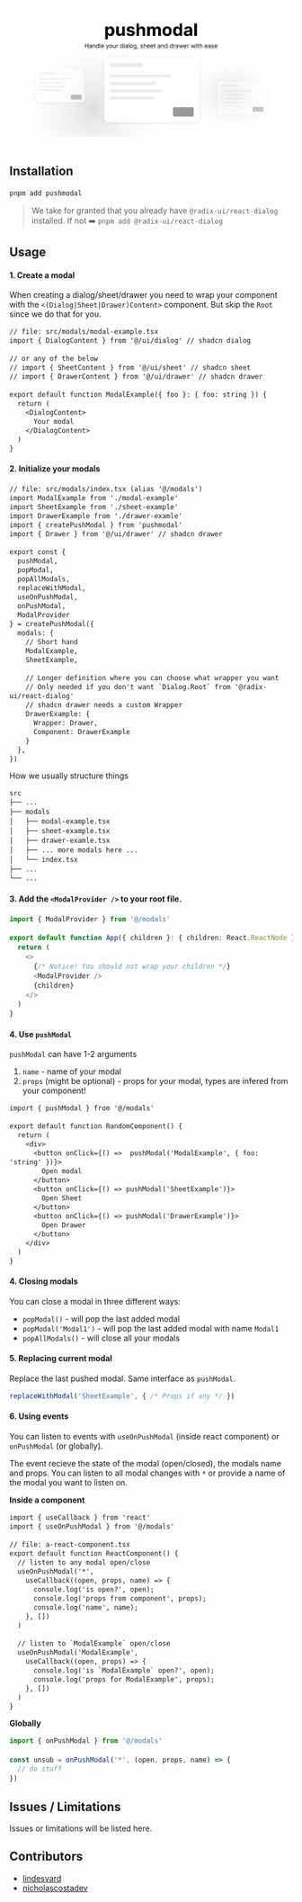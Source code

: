 ![hero](github.png)
<br />
<br />

## Installation 

```bash
pnpm add pushmodal
```

> We take for granted that you already have `@radix-ui/react-dialog` installed. If not ➡️ `pnpm add @radix-ui/react-dialog`

## Usage

#### 1. Create a modal

When creating a dialog/sheet/drawer you need to wrap your component with the `<(Dialog|Sheet|Drawer)Content>` component. But skip the `Root` since we do that for you.

```tsx
// file: src/modals/modal-example.tsx
import { DialogContent } from '@/ui/dialog' // shadcn dialog

// or any of the below
// import { SheetContent } from '@/ui/sheet' // shadcn sheet
// import { DrawerContent } from '@/ui/drawer' // shadcn drawer

export default function ModalExample({ foo }: { foo: string }) {
  return (
    <DialogContent>
      Your modal
    </DialogContent>
  )
}
```


####  2. Initialize your modals

```tsx
// file: src/modals/index.tsx (alias '@/modals')
import ModalExample from './modal-example'
import SheetExample from './sheet-example'
import DrawerExample from './drawer-examle'
import { createPushModal } from 'pushmodal'
import { Drawer } from '@/ui/drawer' // shadcn drawer

export const {
  pushModal,
  popModal,
  popAllModals,
  replaceWithModal,
  useOnPushModal,
  onPushModal,
  ModalProvider
} = createPushModal({
  modals: {
    // Short hand
    ModalExample,
    SheetExample,

    // Longer definition where you can choose what wrapper you want
    // Only needed if you don't want `Dialog.Root` from '@radix-ui/react-dialog'
    // shadcn drawer needs a custom Wrapper
    DrawerExample: {
      Wrapper: Drawer,
      Component: DrawerExample
    }
  },
})
```

How we usually structure things

```md
src
├── ...
├── modals
│   ├── modal-example.tsx
│   ├── sheet-example.tsx
│   ├── drawer-examle.tsx
│   ├── ... more modals here ...
│   └── index.tsx
├── ...
└── ...
```

#### 3. Add the `<ModalProvider />` to your root file.

```ts
import { ModalProvider } from '@/modals' 

export default function App({ children }: { children: React.ReactNode }) {
  return (
    <>
      {/* Notice! You should not wrap your children */}
      <ModalProvider />
      {children}
    </>
  )
}
```

#### 4. Use `pushModal`

`pushModal` can have 1-2 arguments

1. `name` - name of your modal 
2. `props` (might be optional) - props for your modal, types are infered from your component!

```tsx
import { pushModal } from '@/modals' 

export default function RandomComponent() {
  return (
    <div>
      <button onClick={() =>  pushModal('ModalExample', { foo: 'string' })}>
        Open modal
      </button>
      <button onClick={() => pushModal('SheetExample')}>
        Open Sheet
      </button>
      <button onClick={() => pushModal('DrawerExample')}>
        Open Drawer
      </button>
    </div>
  )
}
```

#### 4. Closing modals

You can close a modal in three different ways:

- `popModal()` - will pop the last added modal
- `popModal('Modal1')` - will pop the last added modal with name `Modal1`
- `popAllModals()` - will close all your modals

#### 5. Replacing current modal

Replace the last pushed modal. Same interface as `pushModal`.

```ts
replaceWithModal('SheetExample', { /* Props if any */ })
```

#### 6. Using events

You can listen to events with `useOnPushModal` (inside react component) or `onPushModal` (or globally).

The event recieve the state of the modal (open/closed), the modals name and props. You can listen to all modal changes with `*` or provide a name of the modal you want to listen on.

**Inside a component**

```tsx
import { useCallback } from 'react'
import { useOnPushModal } from '@/modals'

// file: a-react-component.tsx
export default function ReactComponent() {
  // listen to any modal open/close
  useOnPushModal('*', 
    useCallback((open, props, name) => {
      console.log('is open?', open);
      console.log('props from component', props);
      console.log('name', name);
    }, [])
  )
  
  // listen to `ModalExample` open/close
  useOnPushModal('ModalExample', 
    useCallback((open, props) => {
      console.log('is `ModalExample` open?', open);
      console.log('props for ModalExample', props);
    }, [])
  )
}
```

**Globally**

```ts
import { onPushModal } from '@/modals'

const unsub = onPushModal('*', (open, props, name) => {
  // do stuff
})
```

## Issues / Limitations

Issues or limitations will be listed here.

## Contributors

- [lindesvard](https://github.com/lindesvard)
- [nicholascostadev](https://github.com/nicholascostadev)